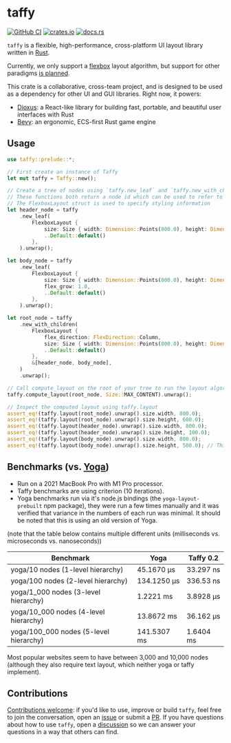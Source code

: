 # taffy

[![GitHub CI](https://github.com/DioxusLabs/taffy/actions/workflows/ci.yml/badge.svg)](https://github.com/DioxusLabs/taffy/actions/workflows/ci.yml)
[![crates.io](https://img.shields.io/crates/v/taffy.svg)](https://crates.io/crates/taffy)
[![docs.rs](https://img.shields.io/docsrs/taffy)](https://docs.rs/taffy)

`taffy` is a flexible, high-performance, cross-platform UI layout library written in [Rust](https://www.rust-lang.org).

Currently, we only support a [flexbox](https://css-tricks.com/snippets/css/a-guide-to-flexbox/) layout algorithm, but support for other paradigms [is planned](https://github.com/DioxusLabs/taffy/issues/28).

This crate is a collaborative, cross-team project, and is designed to be used as a dependency for other UI and GUI libraries.
Right now, it powers:

- [Dioxus](https://dioxuslabs.com/): a React-like library for building fast, portable, and beautiful user interfaces with Rust
- [Bevy](https://bevyengine.org/): an ergonomic, ECS-first Rust game engine

## Usage

```rust
use taffy::prelude::*;

// First create an instance of Taffy
let mut taffy = Taffy::new();

// Create a tree of nodes using `taffy.new_leaf` and `taffy.new_with_children`.
// These functions both return a node id which can be used to refer to that node
// The FlexboxLayout struct is used to specify styling information
let header_node = taffy
    .new_leaf(
        FlexboxLayout {
            size: Size { width: Dimension::Points(800.0), height: Dimension::Points(100.0) },
            ..Default::default()
        },
    ).unwrap();

let body_node = taffy
    .new_leaf(
        FlexboxLayout {
            size: Size { width: Dimension::Points(800.0), height: Dimension::Undefined },
            flex_grow: 1.0,
            ..Default::default()
        },
    ).unwrap();

let root_node = taffy
    .new_with_children(
        FlexboxLayout {
            flex_direction: FlexDirection::Column,
            size: Size { width: Dimension::Points(800.0), height: Dimension::Points(600.0) },
            ..Default::default()
        },
        &[header_node, body_node],
    )
    .unwrap();

// Call compute_layout on the root of your tree to run the layout algorithm
taffy.compute_layout(root_node, Size::MAX_CONTENT).unwrap();

// Inspect the computed layout using taffy.layout
assert_eq!(taffy.layout(root_node).unwrap().size.width, 800.0);
assert_eq!(taffy.layout(root_node).unwrap().size.height, 600.0);
assert_eq!(taffy.layout(header_node).unwrap().size.width, 800.0);
assert_eq!(taffy.layout(header_node).unwrap().size.height, 100.0);
assert_eq!(taffy.layout(body_node).unwrap().size.width, 800.0);
assert_eq!(taffy.layout(body_node).unwrap().size.height, 500.0); // This value was not set explicitly, but was computed by Taffy

```

## Benchmarks (vs. [Yoga](https://github.com/facebook/yoga))

- Run on a 2021 MacBook Pro with M1 Pro processor.
- Taffy benchmarks are using criterion (10 iterations).
- Yoga benchmarks run via it's node.js bindings (the `yoga-layout-prebuilt` npm package), they were run a few times manually and it was verified that variance in the numbers of each run was minimal. It should be noted that this is using an old version of Yoga.

(note that the table below contains multiple different units (milliseconds vs. microseconds vs. nanoseconds))

| Benchmark | Yoga | Taffy 0.2 |
| --- | --- | --- |
| yoga/10 nodes (1-level hierarchy) | 45.1670 µs | 33.297 ns |
| yoga/100 nodes (2-level hierarchy) | 134.1250 µs | 336.53 ns |
| yoga/1_000 nodes (3-level hierarchy) | 1.2221 ms | 3.8928 µs |
| yoga/10_000 nodes (4-level hierarchy) | 13.8672 ms | 36.162 µs |
| yoga/100_000 nodes (5-level hierarchy) | 141.5307 ms | 1.6404 ms |

Most popular websites seem to have between 3,000 and 10,000 nodes (although they also require text layout, which neither yoga or taffy implement).

## Contributions

[Contributions welcome](https://github.com/DioxusLabs/taffy/blob/main/CONTRIBUTING.md):
if you'd like to use, improve or build `taffy`, feel free to join the conversation, open an [issue](https://github.com/DioxusLabs/taffy/issues) or submit a [PR](https://github.com/DioxusLabs/taffy/pulls).
If you have questions about how to use `taffy`, open a [discussion](https://github.com/DioxusLabs/taffy/discussions) so we can answer your questions in a way that others can find.
